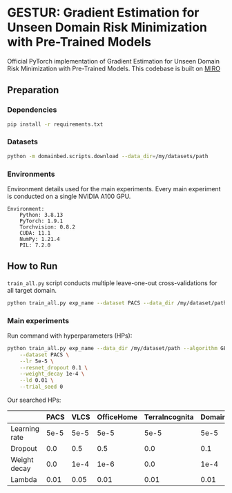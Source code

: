 # GESTUR: Gradient Estimation for Unseen Domain Risk Minimization with Pre-Trained Models

Official PyTorch implementation of Gradient Estimation for Unseen Domain Risk Minimization with Pre-Trained Models.
This codebase is built on [MIRO](https://github.com/kakaobrain/miro)

## Preparation

### Dependencies

```sh
pip install -r requirements.txt
```

### Datasets

```sh
python -m domainbed.scripts.download --data_dir=/my/datasets/path
```

### Environments

Environment details used for the main experiments. Every main experiment is conducted on a single NVIDIA A100 GPU.

```
Environment:
	Python: 3.8.13
	PyTorch: 1.9.1
	Torchvision: 0.8.2
	CUDA: 11.1
	NumPy: 1.21.4
	PIL: 7.2.0
```

## How to Run

`train_all.py` script conducts multiple leave-one-out cross-validations for all target domain.

```sh
python train_all.py exp_name --dataset PACS --data_dir /my/dataset/path --algorithm GESTUR
```


### Main experiments

Run command with hyperparameters (HPs):

```sh
python train_all.py exp_name --data_dir /my/dataset/path --algorithm GESTUR \
    --dataset PACS \
    --lr 5e-5 \
    --resnet_dropout 0.1 \
    --weight_decay 1e-4 \
    --ld 0.01 \
    --trial_seed 0
```

Our searched HPs:

|               | PACS | VLCS | OfficeHome | TerraIncognita | DomainNet |
| ------------- | ---- | ---- | ---------- | -------------- | --------- |
| Learning rate | 5e-5 | 5e-5 | 5e-5       | 5e-5           | 5e-5      |
| Dropout       | 0.0  | 0.5  | 0.5        | 0.0            | 0.1       |
| Weight decay  | 0.0  | 1e-4 | 1e-6       | 0.0            | 1e-4      |
| Lambda        | 0.01 | 0.05 | 0.01       | 0.01           | 0.01      |
